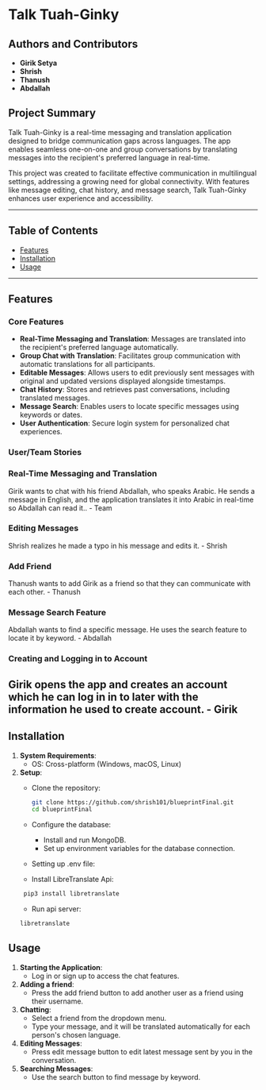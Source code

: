 # Talk Tuah-Ginky

## Authors and Contributors
- **Girik Setya**
- **Shrish**
- **Thanush**
- **Abdallah**

## Project Summary
Talk Tuah-Ginky is a real-time messaging and translation application designed to bridge communication gaps across languages. The app enables seamless one-on-one and group conversations by translating messages into the recipient's preferred language in real-time.

This project was created to facilitate effective communication in multilingual settings, addressing a growing need for global connectivity. With features like message editing, chat history, and message search, Talk Tuah-Ginky enhances user experience and accessibility.

---

## Table of Contents
- [Features](#features)
- [Installation](#installation)
- [Usage](#usage)
---

## Features
### Core Features
- **Real-Time Messaging and Translation**: Messages are translated into the recipient's preferred language automatically.
- **Group Chat with Translation**: Facilitates group communication with automatic translations for all participants.
- **Editable Messages**: Allows users to edit previously sent messages with original and updated versions displayed alongside timestamps.
- **Chat History**: Stores and retrieves past conversations, including translated messages.
- **Message Search**: Enables users to locate specific messages using keywords or dates.
- **User Authentication**: Secure login system for personalized chat experiences.

### User/Team Stories
### Real-Time Messaging and Translation
Girik wants to chat with his friend Abdallah, who speaks Arabic. He sends a message in English, and the application translates it into Arabic in real-time so Abdallah can read it.. - Team
### Editing Messages
Shrish realizes he made a typo in his message and edits it. - Shrish
### Add Friend
Thanush wants to add Girik as a friend so that they can communicate with each other. - Thanush
### Message Search Feature
Abdallah wants to find a specific message. He uses the search feature to locate it by keyword. - Abdallah
### Creating and Logging in to Account
Girik
opens the app and creates an account which he can log in in to later with the information he used to create account. - Girik
---

## Installation
1. **System Requirements**:
    - OS: Cross-platform (Windows, macOS, Linux)
2. **Setup**:
    - Clone the repository:
      ```bash
      git clone https://github.com/shrish101/blueprintFinal.git
      cd blueprintFinal
      ```
    - Configure the database:
        - Install and run MongoDB.
        - Set up environment variables for the database connection.
    - Setting up .env file:
      
    - Install LibreTranslate Api:
   ```bash
    pip3 install libretranslate
   ```
   - Run api server:
   ```bash
   libretranslate
   ```

## Usage
1. **Starting the Application**:
    - Log in or sign up to access the chat features.
2. **Adding a friend**:
   - Press the add friend button to add another user as a friend using their username.
3. **Chatting**:
    - Select a friend from the dropdown menu.
    - Type your message, and it will be translated automatically for each person's chosen language.
4. **Editing Messages**:
    - Press edit message button to edit latest message sent by you in the conversation.
6. **Searching Messages**:
    - Use the search button to find message by keyword.
